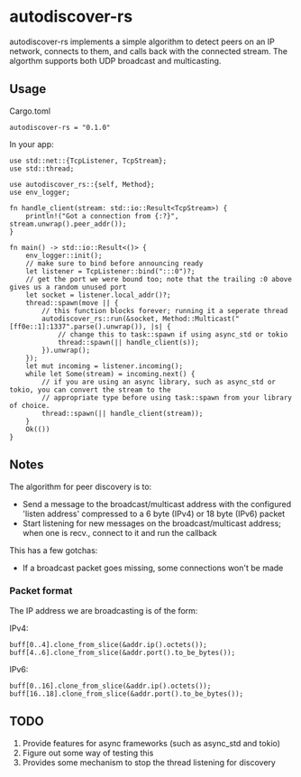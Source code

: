 # autodiscover-rs

autodiscover-rs implements a simple algorithm to detect peers on an
IP network, connects to them, and calls back with the connected stream. The algorthm supports both UDP broadcast and multicasting.

## Usage

Cargo.toml
```
autodiscover-rs = "0.1.0"
```

In your app:

```
use std::net::{TcpListener, TcpStream};
use std::thread;

use autodiscover_rs::{self, Method};
use env_logger;

fn handle_client(stream: std::io::Result<TcpStream>) {
    println!("Got a connection from {:?}", stream.unwrap().peer_addr());
}

fn main() -> std::io::Result<()> {
    env_logger::init();
    // make sure to bind before announcing ready
    let listener = TcpListener::bind(":::0")?;
    // get the port we were bound too; note that the trailing :0 above gives us a random unused port
    let socket = listener.local_addr()?;
    thread::spawn(move || {
        // this function blocks forever; running it a seperate thread
        autodiscover_rs::run(&socket, Method::Multicast("[ff0e::1]:1337".parse().unwrap()), |s| {
            // change this to task::spawn if using async_std or tokio
            thread::spawn(|| handle_client(s));
        }).unwrap();
    });
    let mut incoming = listener.incoming();
    while let Some(stream) = incoming.next() {
        // if you are using an async library, such as async_std or tokio, you can convert the stream to the
        // appropriate type before using task::spawn from your library of choice.
        thread::spawn(|| handle_client(stream));
    }
    Ok(())
}
```

## Notes

The algorithm for peer discovery is to:
- Send a message to the broadcast/multicast address with the configured 'listen address' compressed to a 6 byte (IPv4) or 18 byte (IPv6) packet
- Start listening for new messages on the broadcast/multicast address; when one is recv., connect to it and run the callback

This has a few gotchas:
- If a broadcast packet goes missing, some connections won't be made


### Packet format

The IP address we are broadcasting is of the form:

IPv4:

    buff[0..4].clone_from_slice(&addr.ip().octets());
    buff[4..6].clone_from_slice(&addr.port().to_be_bytes());

IPv6:

    buff[0..16].clone_from_slice(&addr.ip().octets());
    buff[16..18].clone_from_slice(&addr.port().to_be_bytes());

## TODO

1. Provide features for async frameworks (such as async_std and tokio)
2. Figure out some way of testing this
3. Provides some mechanism to stop the thread listening for discovery